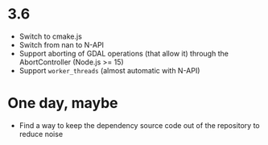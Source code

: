 

# 3.6
- Switch to cmake.js
- Switch from nan to N-API
- Support aborting of GDAL operations (that allow it) through the AbortController (Node.js >= 15)
- Support `worker_threads` (almost automatic with N-API)

# One day, maybe

- Find a way to keep the dependency source code out of the repository to reduce noise
